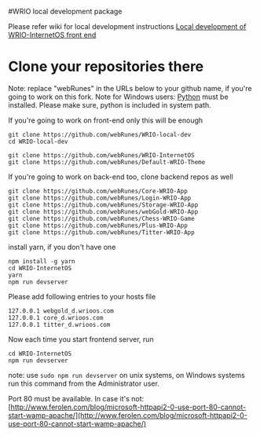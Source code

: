 #WRIO local development package

Please refer wiki for local development instructions
[Local development of WRIO-InternetOS front end](https://github.com/webRunes/WRIO-InternetOS/wiki/Deploy-on-localhost)

# Clone your repositories there

Note: replace "webRunes" in the URLs below to your github name, if you're going to
work on this fork.
Note for Windows users: [Python](https://www.python.org/downloads/release/python-2713/) must be installed. Please make sure, python is included in system path.

If you're going to work on front-end only this will be enough
```
git clone https://github.com/webRunes/WRIO-local-dev
cd WRIO-local-dev

git clone https://github.com/webRunes/WRIO-InternetOS
git clone https://github.com/webRunes/Default-WRIO-Theme
```

If you're going to work on back-end too, clone backend repos as well

```
git clone https://github.com/webRunes/Core-WRIO-App
git clone https://github.com/webRunes/Login-WRIO-App
git clone https://github.com/webRunes/Storage-WRIO-App
git clone https://github.com/webRunes/webGold-WRIO-App
git clone https://github.com/webRunes/Chess-WRIO-Game
git clone https://github.com/webRunes/Plus-WRIO-App
git clone https://github.com/webRunes/Titter-WRIO-App
```

install yarn, if you don't have one

```
npm install -g yarn
cd WRIO-InternetOS
yarn
npm run devserver
```
Please add following entries to your hosts file
```
127.0.0.1 webgold_d.wrioos.com
127.0.0.1 core_d.wrioos.com
127.0.0.1 titter_d.wrioos.com
```

Now each time you start frontend server, run
```
cd WRIO-InternetOS
npm run devserver
```
note: use ```sudo npm run devserver``` on unix systems, on Windows systems run this command from the Administrator user.

Port 80 must be available. In case it's not:
[http://www.ferolen.com/blog/microsoft-httpapi2-0-use-port-80-cannot-start-wamp-apache/](http://www.ferolen.com/blog/microsoft-httpapi2-0-use-port-80-cannot-start-wamp-apache/)

